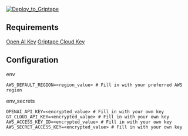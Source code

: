 [![Deploy_to_Griptape](https://github.com/griptape-ai/griptape-cloud/assets/2302515/4fd57873-5c93-44a8-8fa3-ac1bf7d73bcc)](https://cloud.griptape.ai/structures?url=https://github.com/griptape-ai/griptape-sample-structures/blob/main/INTERNAL-agora/structure.py&name=Agora)

## Requirements

[Open AI Key](https://platform.openai.com/api-keys)
[Griptape Cloud Key](https://cloud.griptape.ai/keys)

## Configuration

env
```
AWS_DEFAULT_REGION=<region_value> # Fill in with your preferred AWS region
```

env_secrets
```
OPENAI_API_KEY=<encrypted_value> # Fill in with your own key
GT_CLOUD_API_KEY=<encrypted_value> # Fill in with your own key
AWS_ACCESS_KEY_ID=<encrypted_value> # Fill in with your own key
AWS_SECRET_ACCESS_KEY=<encrypted_value> # Fill in with your own key
```
